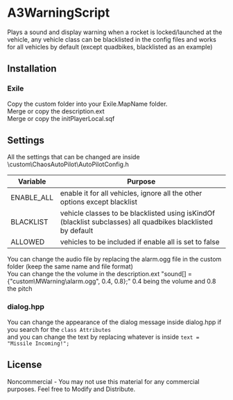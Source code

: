 # A3WarningScript
Plays a sound and display warning when a rocket is locked/launched at the vehicle, any vehicle class can be blacklisted in the config files and works for all vehicles by default (except quadbikes, blacklisted as an example)

## Installation
### Exile
Copy the custom folder into your Exile.MapName folder.  
Merge or copy the description.ext  
Merge or copy the initPlayerLocal.sqf  

  
## Settings
All the settings that can be changed are inside \custom\ChaosAutoPilot\AutoPilotConfig.h  


| Variable      | Purpose |
|---------------|---------|
| ENABLE_ALL | enable it for all vehicles, ignore all the other options except blacklist |
| BLACKLIST | vehicle classes to be blacklisted using isKindOf (blacklist subclasses) all quadbikes blacklisted by default |
| ALLOWED | vehicles to be included if enable all is set to false |

You can change the audio file by replacing the alarm.ogg file in the custom folder (keep the same name and file format)  
You can change the the volume in the description.ext "sound[] = {"custom\MWarning\alarm.ogg", 0.4, 0.8};" 0.4 being the volume and 0.8 the pitch  

### dialog.hpp
You can change the appearance of the dialog message inside dialog.hpp if you search for the ``` class Attributes ```  
and you can change the text by replacing whatever is inside ``` text = "Missile Incoming!"; ```
 

## License
Noncommercial - You may not use this material for any commercial purposes. 
Feel free to Modify and Distribute.
